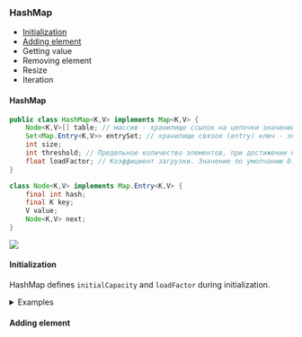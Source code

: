### HashMap
- [Initialization](#initialization)
- [Adding element](#adding-element)
- Getting value
- Removing element
- Resize
- Iteration

#### HashMap

```java
public class HashMap<K,V> implements Map<K,V> {
    Node<K,V>[] table; // массив - хранилище ссылок на цепочки значений
    Set<Map.Entry<K,V>> entrySet; // хранилище связок (entry) ключ - значение
    int size;
    int threshold; // Предельное количество элементов, при достижении которого, размер хэш-таблицы увеличивается вдвое. `(capacity * loadFactor)`
    float loadFactor; // Коэффициент загрузки. Значение по умолчанию 0.75
}

class Node<K,V> implements Map.Entry<K,V> {
    final int hash;
    final K key;
    V value;
    Node<K,V> next;
}
```

![](/notes/images/hash-map.png)
<br/>

#### Initialization
HashMap defines `initialCapacity` and `loadFactor` during initialization.

<details>
<summary>Examples</summary>

##### Static map initialization
```java
public static Map<String, String> articleMapOne;
static {
    articleMapOne = new HashMap<>();
    articleMapOne.put("ar01", "Intro to Map");
    articleMapOne.put("ar02", "Some article");
}
```

##### Double quote initialization
>it creates an anonymous extra class at every usage, holds hidden references to the enclosing object, and might cause memory leak issues

```java
Map<String, String> doubleBraceMap  = new HashMap<String, String>() {
    { put("key1", "value1"); put("key2", "value2"); }
};
```

##### Using Collections
> Collections return unmodifiableCollection

```java
Map<String, String> map = Collections.singletonMap("", "");
Map<String, String> map = Collections.emptyMap();
```

##### Using stream

```java
Map<String, String> map = Stream.of(new String[][] {
  { "Hello", "World" },
  { "John", "Doe" },
}).collect(Collectors.toMap(data -> data[0], data -> data[1]));

Map<String, Integer> map = Stream.of(new Object[][] {
  { "data1", 1 },
  { "data2", 2 },
}).collect(Collectors.toMap(data -> (String) data[0], data -> (Integer) data[1]));

Map<String, Integer> map = Stream.of(
  new AbstractMap.SimpleEntry<>("idea", 1),
  new AbstractMap.SimpleEntry<>("mobile", 2)
).collect(Collectors.toMap(Map.Entry::getKey, Map.Entry::getValue));

Map<String, Integer> map = Stream.of(
  new AbstractMap.SimpleImmutableEntry<>("idea", 1),    
  new AbstractMap.SimpleImmutableEntry<>("mobile", 2)
).collect(Collectors.toMap(Map.Entry::getKey, Map.Entry::getValue));
```

##### Java 9

```java
Map<String, String> emptyMap = Map.of();
Map<String, String> singletonMap = Map.of("key1", "value");
Map<String, String> map = Map.of("key1","value1", "key2", "value2");

Map<String, String> map = Map.ofEntries(
  new AbstractMap.SimpleEntry<String, String>("name", "John"),
  new AbstractMap.SimpleEntry<String, String>("city", "budapest"),
  new AbstractMap.SimpleEntry<String, String>("zip", "000000"),
  new AbstractMap.SimpleEntry<String, String>("home", "1231231231")
);
```

</details>

#### Adding element
